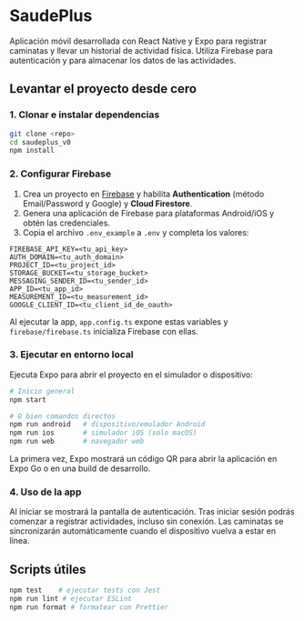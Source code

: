 # SaudePlus

Aplicación móvil desarrollada con React Native y Expo para registrar caminatas y llevar un historial de actividad física. Utiliza Firebase para autenticación y para almacenar los datos de las actividades.

## Levantar el proyecto desde cero

### 1. Clonar e instalar dependencias

```bash
git clone <repo>
cd saudeplus_v0
npm install
```

### 2. Configurar Firebase

1. Crea un proyecto en [Firebase](https://console.firebase.google.com/) y habilita **Authentication** (método Email/Password y Google) y **Cloud Firestore**.
2. Genera una aplicación de Firebase para plataformas Android/iOS y obtén las credenciales.
3. Copia el archivo `.env_example` a `.env` y completa los valores:

```
FIREBASE_API_KEY=<tu_api_key>
AUTH_DOMAIN=<tu_auth_domain>
PROJECT_ID=<tu_project_id>
STORAGE_BUCKET=<tu_storage_bucket>
MESSAGING_SENDER_ID=<tu_sender_id>
APP_ID=<tu_app_id>
MEASUREMENT_ID=<tu_measurement_id>
GOOGLE_CLIENT_ID=<tu_client_id_de_oauth>
```

Al ejecutar la app, `app.config.ts` expone estas variables y `firebase/firebase.ts` inicializa Firebase con ellas.

### 3. Ejecutar en entorno local

Ejecuta Expo para abrir el proyecto en el simulador o dispositivo:

```bash
# Inicio general
npm start

# O bien comandos directos
npm run android   # dispositivo/emulador Android
npm run ios       # simulador iOS (solo macOS)
npm run web       # navegador web
```

La primera vez, Expo mostrará un código QR para abrir la aplicación en Expo Go o en una build de desarrollo.

### 4. Uso de la app

Al iniciar se mostrará la pantalla de autenticación. Tras iniciar sesión podrás comenzar a registrar actividades, incluso sin conexión. Las caminatas se sincronizarán automáticamente cuando el dispositivo vuelva a estar en línea.

## Scripts útiles

```bash
npm test    # ejecutar tests con Jest
npm run lint # ejecutar ESLint
npm run format # formatear con Prettier
```
